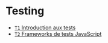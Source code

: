 # Testing

* [`T1` Introduction aux tests](introduction-tests.md)
* [`T2` Frameworks de tests JavaScript](../langages/javascript/testing/README.md)
